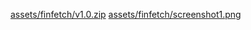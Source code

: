 <a href="https://github.com/arkizenty/finfetch/archive/v1.0.zip">assets/finfetch/v1.0.zip</a>
<a href="https://raw.githubusercontent.com/arkizenty/assets/master/finfetch/screenshot1.png">assets/finfetch/screenshot1.png</a>

<meta content="arkizenty's assets" property="og:title">
<meta content="assets for arkizenty's projects" property="og:description">
<meta content="arkizenty's assets" property="og:site_name">
<meta content='https://avatars2.githubusercontent.com/u/40907703?s=460&v=4' property='og:image'>
<link rel="shortcut icon" href="https://avatars2.githubusercontent.com/u/40907703?s=460&v=4">
